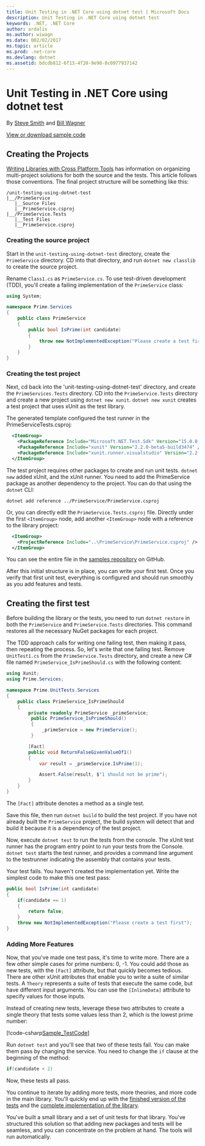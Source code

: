 ```yaml
---
title: Unit Testing in .NET Core using dotnet test | Microsoft Docs
description: Unit Testing in .NET Core using dotnet test
keywords: .NET, .NET Core
author: ardalis
ms.author: wiwagn
ms.date: 002/02/2017
ms.topic: article
ms.prod: .net-core
ms.devlang: dotnet
ms.assetid: bdcdb812-6f13-4f20-9e90-0c0977937142
---
```


# Unit Testing in .NET Core using dotnet test

By [Steve Smith](http://ardalis.com) and [Bill Wagner](https://github.com/BillWagner)

[View or download sample code](https://github.com/dotnet/docs/tree/master/samples/core/getting-started/unit-testing-using-dotnet-test)

## Creating the Projects

[Writing Libraries with Cross Platform Tools](../tutorials/libraries.md)
has information on organizing multi-project solutions for both the
source and the tests. This article follows those conventions. The
final project structure will be something like this:

```
/unit-testing-using-dotnet-test
|__/PrimeService
   |__Source Files
   |__PrimeService.csproj
|__/PrimeService.Tests
   |__Test Files
   |__PrimeService.csproj
```

### Creating the source project

Start in the `unit-testing-using-dotnet-test` directory, create the `PrimeService` directory.
CD into that directory, and run `dotnet new classlib` to create the source
project.


Rename `Class1.cs` as `PrimeService.cs`. To use test-driven development (TDD), you'll create a failing implementation of the
`PrimeService` class:

```cs
using System;

namespace Prime.Services
{
    public class PrimeService
    {
        public bool IsPrime(int candidate) 
        {
            throw new NotImplementedException("Please create a test first");
        } 
    }
}

```

### Creating the test project

Next, cd back into the 'unit-testing-using-dotnet-test' directory, and create the `PrimeServices.Tests` directory.
CD into the `PrimeService.Tests` directory and create a new project using
`dotnet new xunit`. `dotnet new xunit` creates a test project
that uses xUnit as the test library. 

The generated template configured the test runner
in the PrimeServiceTests.csproj:

```xml
  <ItemGroup>
    <PackageReference Include="Microsoft.NET.Test.Sdk" Version="15.0.0-preview-20170125-04" />
    <PackageReference Include="xunit" Version="2.2.0-beta5-build3474" />
    <PackageReference Include="xunit.runner.visualstudio" Version="2.2.0-beta5-build1225" />
  </ItemGroup>
```

The test project requires other packages to create and run unit tests.
`dotnet new` added xUnit, and the xUnit runner. You need to add the PrimeService
package as another dependency to the project. You can do that using the `dotnet`
CLI:

```
dotnet add reference ../PrimeService/PrimeService.csproj
```

Or, you can directly edit the `PrimeService.Tests.csproj` file.
Directly under the first
`<ItemGroup>` node, add another `<ItemGroup>` node with a reference to 
the library project:

```xml
  <ItemGroup>
    <ProjectReference Include="..\PrimeService\PrimeService.csproj" />
  </ItemGroup>
```

You can see the entire file in the
[samples repository](https://github.com/dotnet/docs/blob/master/samples/core/getting-started/unit-testing-using-dotnet-test/PrimeService.Tests/PrimeService.Tests.csproj) 
on GitHub.

After this initial structure is in place, you can write your first test.
Once you verify that first unit test, everything is configured and should run smoothly
as you add features and tests.

## Creating the first test

Before building the library or the tests, you need to run `dotnet restore`
in both the `PrimeService` and `PrimeService.Tests` directories. This
command restores all the necessary NuGet packages for each project.

The TDD approach calls for writing one failing test, then making it pass,
then repeating the process. So, let's write that one failing test. Remove
`UnitTest1.cs` from the `PrimeService.Tests` directory, and create a new
C# file named `PrimeService_IsPrimeShould.cs` with the following content:

```cs
using Xunit;
using Prime.Services;

namespace Prime.UnitTests.Services
{
    public class PrimeService_IsPrimeShould
    {
        private readonly PrimeService _primeService;
         public PrimeService_IsPrimeShould()
         {
             _primeService = new PrimeService();
         }

        [Fact]
        public void ReturnFalseGivenValueOf1()
        {
            var result = _primeService.IsPrime(1);

            Assert.False(result, $"1 should not be prime");
        }
    }
}
```

The `[Fact]` attribute denotes a method as a single test. 

Save this file, then run `dotnet build` to build the test project.
If you have not already built the `PrimeService` project, the
build system will detect that and build it because it is a
dependency of the test project.

Now, execute `dotnet test` to run the tests from the console.
The xUnit test runner has the program entry point to run your
tests from the Console. `dotnet test` starts the
test runner, and provides a command line argument to the
testrunner indicating the assembly that contains your tests.

Your test fails. You haven't created the implementation yet.
Write the simplest code to make this one test pass:

```cs
public bool IsPrime(int candidate) 
{
    if(candidate == 1) 
    { 
        return false;
    } 
    throw new NotImplementedException("Please create a test first");
} 
```

### Adding More Features

Now, that you've made one test pass, it's time to write more.
There are a few other simple cases for prime numbers: 0, -1. You
could add those as new tests, with the `[Fact]` attribute, but that
quickly becomes tedious. There are other xUnit attributes that enable
you to write a suite of similar tests.  A `Theory` represents a suite
of tests that execute the same code, but have different input arguments.
You can use the `[InlineData]` attribute to specify values for those
inputs. 
 
 Instead of creating new tests, leverage these two attributes
 to create a single theory that tests some values less than 2,
 which is the lowest prime number:

[!code-csharp[Sample_TestCode](../../../samples/core/getting-started/unit-testing-using-dotnet-test/PrimeService.Tests/PrimeService_IsPrimeShould.cs#Sample_TestCode "First tests")]

Run `dotnet test` and you'll see that two of these tests fail.
You can make them pass by changing the service. You need to change
the `if` clause at the beginning of the method:

```cs
if(candidate < 2)
```

Now, these tests all pass.

You continue to iterate by adding more tests, more theories,
and more code in the main library. You'll quickly end up
with the
[finished version of the tests](https://github.com/dotnet/docs/blob/master/samples/core/getting-started/unit-testing-using-dotnet-test/test/PrimeService.Tests/PrimeService_IsPrimeShould.cs)
and the
[complete implementation of the library](https://github.com/dotnet/docs/blob/master/samples/core/getting-started/unit-testing-using-dotnet-test/src/PrimeService/PrimeService.cs).

You've built a small library and a set of unit tests for that library.
You've structured this solution so that adding new packages and tests
will be seamless, and you can concentrate on the problem at hand. The 
tools will run automatically.
